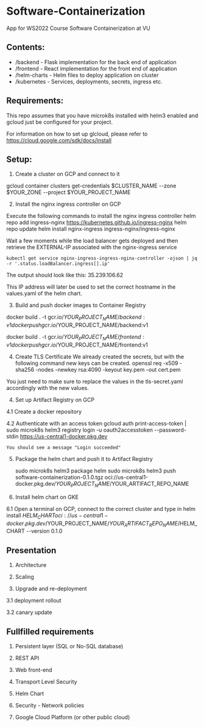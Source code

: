 # Software-Containerization
App for WS2022 Course Software Containerization at VU

## Contents:
- /backend - Flask implementation for the back end of application
- /frontend - React implementation for the front end of application
- /helm-charts - Helm files to deploy application on cluster
- /kubernetes - Services, deployments, secrets, ingress etc.

## Requirements:

This repo assumes that you have microk8s installed with helm3 enabled and gcloud just be configured for your project.

For information on how to set up glcloud, please refer to https://cloud.google.com/sdk/docs/install

## Setup:
1. Create a cluster on GCP and connect to it

gcloud container clusters get-credentials $CLUSTER_NAME --zone $YOUR_ZONE --project $YOUR_PROJECT_NAME


2. Install the nginx ingress controller on GCP

Execute the following commands to install the nginx ingress controller
    helm repo add ingress-nginx https://kubernetes.github.io/ingress-nginx
    helm repo update
    helm install nginx-ingress ingress-nginx/ingress-nginx

Wait a few moments while the load balancer gets deployed and then retrieve the EXTERNAL-IP associated with the nginx-ingress service

    kubectl get service nginx-ingress-ingress-nginx-controller -ojson | jq -r '.status.loadBalancer.ingress[].ip'

The output should look like this:
    35.239.106.62

This IP address will later be used to set the correct hostname in the values.yaml of the helm chart. 

3. Build and push docker images to Container Registry

docker build . -t gcr.io/$YOUR_PROJECT_NAME/backend:v1
docker push gcr.io/$YOUR_PROJECT_NAME/backend:v1

docker build . -t gcr.io/$YOUR_PROJECT_NAME/frontend:v1
docker push gcr.io/$YOUR_PROJECT_NAME/frontend:v1

4. Create TLS Certificate
We already created the secrets, but with the following command new keys can be created.
    openssl req -x509 -sha256 -nodes -newkey rsa:4090 -keyout key.pem -out cert.pem

You just need to make sure to replace the values in the tls-secret.yaml accordingly with the new values.


4. Set up Artifact Registry on GCP

4.1 Create a docker repository

4.2 Authenticate with an access token
    gcloud auth print-access-token | sudo microk8s helm3 registry login -u oauth2accesstoken     --password-stdin https://us-central1-docker.pkg.dev

    You should see a message "Login succeeded"


5. Package the helm chart and push it to Artifact Registry

    sudo microk8s helm3 package helm
    sudo microk8s helm3 push software-containerization-0.1.0.tgz oci://us-central1-docker.pkg.dev/$YOUR_PROJECT_NAME/$YOUR_ARTIFACT_REPO_NAME


6. Install helm chart on GKE

6.1 Open a terminal on GCP, connect to the correct cluster and type in
    helm install $HELM_CHART oci://us-central1-docker.pkg.dev/$YOUR_PROJECT_NAME/$YOUR_ARTIFACT_REPO_NAME/$HELM_CHART --version 0.1.0


## Presentation

1. Architecture

2. Scaling

3. Upgrade and re-deployment

3.1 deployment rollout

3.2 canary update




## Fullfilled requirements


1. Persistent layer (SQL or No-SQL database)

2. REST API

3. Web front-end

4. Transport Level Security

5. Helm Chart

6. Security - Network policies

7. Google Cloud Platform (or other public cloud)


